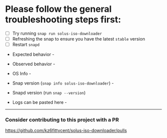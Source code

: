 # Please follow the general troubleshooting steps first:

- [ ] Try running `snap run solus-iso-downloader`
- [ ] Refreshing the snap to ensure you have the latest `stable` version
- [ ] Restart `snapd`

* Expected behavior -


* Observed behavior - 


* OS Info -


* Snap version (`snap info solus-iso-downloader`) - 


* Snapd version (run `snap --version`) 


* Logs can be pasted here - 


---

### Consider contributing to this project with a PR ###

https://github.com/kz6fittycent/solus-iso-downloader/pulls 
